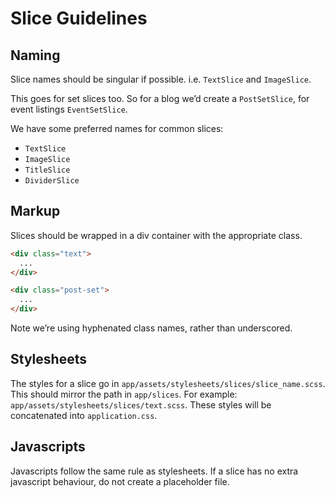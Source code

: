 # Slice Guidelines

## Naming

Slice names should be singular if possible.
i.e. `TextSlice` and `ImageSlice`.

This goes for set slices too. So for a blog we’d create a
`PostSetSlice`, for event listings `EventSetSlice`.

We have some preferred names for common slices:

* `TextSlice`
* `ImageSlice`
* `TitleSlice`
* `DividerSlice`

## Markup

Slices should be wrapped in a div container with the appropriate class.

```html
<div class="text">
  ...
</div>

<div class="post-set">
  ...
</div>
```

Note we’re using hyphenated class names, rather than underscored.

## Stylesheets

The styles for a slice go in `app/assets/stylesheets/slices/slice_name.scss`.
This should mirror the path in `app/slices`.
For example: `app/assets/stylesheets/slices/text.scss`.
These styles will be concatenated into `application.css`.

## Javascripts

Javascripts follow the same rule as stylesheets. If a slice has no extra
javascript behaviour, do not create a placeholder file.
